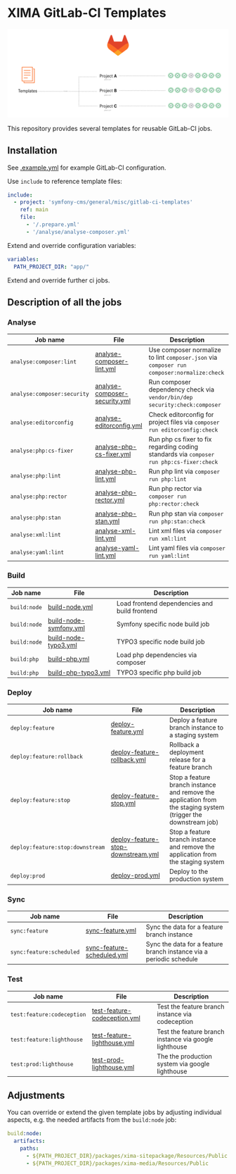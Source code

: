 # XIMA GitLab-CI Templates

![GitLab-CI Templates](.doc/gitlab-ci-templates.png)

This repository provides several templates for reusable GitLab-CI jobs. 

## Installation

See [.example.yml](.example.yml) for example GitLab-CI configuration.

Use `include` to reference template files:

```yaml
include:
  - project: 'symfony-cms/general/misc/gitlab-ci-templates'
    ref: main
    file:
      - '/.prepare.yml'
      - '/analyse/analyse-composer.yml'
```

Extend and override configuration variables:

```yaml
variables:
  PATH_PROJECT_DIR: "app/"
```

Extend and override further ci jobs.

## Description of all the jobs

### Analyse

| Job name                    | File                                                                     | Description                                                                                |
|-----------------------------|--------------------------------------------------------------------------|--------------------------------------------------------------------------------------------|
| `analyse:composer:lint`     | [analyse-composer-lint.yml](./analyse/analyse-composer-lint.yml)         | Use composer normalize to lint `composer.json` via `composer run composer:normalize:check` |
| `analyse:composer:security` | [analyse-composer-security.yml](./analyse/analyse-composer-security.yml) | Run composer dependency check via `vendor/bin/dep security:check:composer`                 |
| `analyse:editorconfig`      | [analyse-editorconfig.yml](./analyse/analyse-editorconfig.yml)           | Check editorconfig for project files via `composer run editorconfig:check`                 |
| `analyse:php:cs-fixer`      | [analyse-php-cs-fixer.yml](./analyse/analyse-php-cs-fixer.yml)           | Run php cs fixer to fix regarding coding standards via `composer run php:cs-fixer:check`   |
| `analyse:php:lint`          | [analyse-php-lint.yml](./analyse/analyse-php-lint.yml)                   | Run php lint via `composer run php:lint`                                                   |
| `analyse:php:rector`        | [analyse-php-rector.yml](./analyse/analyse-php-rector.yml)               | Run php rector via `composer run php:rector:check`                                         |
| `analyse:php:stan`          | [analyse-php-stan.yml](./analyse/analyse-php-stan.yml)                   | Run php stan via `composer run php:stan:check`                                             |
| `analyse:xml:lint`          | [analyse-xml-lint.yml](./analyse/analyse-xml-lint.yml)                   | Lint xml files via `composer run xml:lint`                                                 |
| `analyse:yaml:lint`         | [analyse-yaml-lint.yml](./analyse/analyse-yaml-lint.yml)                 | Lint yaml files via `composer run yaml:lint`                                               |


### Build

| Job name     | File                                                     | Description                                    |
|--------------|----------------------------------------------------------|------------------------------------------------|
| `build:node` | [build-node.yml](./build/build-node.yml)                 | Load frontend dependencies and build frontend  |
| `build:node` | [build-node-symfony.yml](./build/build-node-symfony.yml) | Symfony specific node build job                |
| `build:node` | [build-node-typo3.yml](./build/build-node-typo3.yml)     | TYPO3 specific node build job                  |
| `build:php`  | [build-php.yml](./build/build-php.yml)                   | Load php dependencies via composer             |
| `build:php`  | [build-php-typo3.yml](./build/build-php-typo3.yml)       | TYPO3 specific php build job                   |

### Deploy

| Job name                         | File                                                                              | Description                                                                                                    |
|----------------------------------|-----------------------------------------------------------------------------------|----------------------------------------------------------------------------------------------------------------|
| `deploy:feature`                 | [deploy-feature.yml](./deploy/deploy-feature.yml)                                 | Deploy a feature branch instance to a staging system                                                           |
| `deploy:feature:rollback`        | [deploy-feature-rollback.yml](./deploy/deploy-feature-rollback.yml)               | Rollback a deployment release for a feature branch                                                             |
| `deploy:feature:stop`            | [deploy-feature-stop.yml](./deploy/deploy-feature-stop.yml)                       | Stop a feature branch instance and remove the application from the staging system (trigger the downstream job) |
| `deploy:feature:stop:downstream` | [deploy-feature-stop-downstream.yml](./deploy/deploy-feature-stop-downstream.yml) | Stop a feature branch instance and remove the application from the staging system                              |
| `deploy:prod`                    | [deploy-prod.yml](./deploy/deploy-prod.yml)                                       | Deploy to the production system                                                                                |

### Sync

| Job name                 | File                                                            | Description                                                         |
|--------------------------|-----------------------------------------------------------------|---------------------------------------------------------------------|
| `sync:feature`           | [sync-feature.yml](./sync/sync-feature.yml)                     | Sync the data for a feature branch instance                         |
| `sync:feature:scheduled` | [sync-feature-scheduled.yml](./sync/sync-feature-scheduled.yml) | Sync the data for a feature branch instance via a periodic schedule |

### Test

| Job name                   | File                                                                | Description                                            |
|----------------------------|---------------------------------------------------------------------|--------------------------------------------------------|
| `test:feature:codeception` | [test-feature-codeception.yml](./test/test-feature-codeception.yml) | Test the feature branch instance via codeception       |
| `test:feature:lighthouse`  | [test-feature-lighthouse.yml](./test/test-feature-lighthouse.yml)   | Test the feature branch instance via google lighthouse |
| `test:prod:lighthouse`     | [test-prod-lighthouse.yml](./test/test-prod-lighthouse.yml)         | The the production system via google lighthouse        |

## Adjustments

You can override or extend the given template jobs by adjusting individual aspects, e.g. the needed artifacts from the `build:node` job:

```yaml
build:node:
  artifacts:
    paths:
      - ${PATH_PROJECT_DIR}/packages/xima-sitepackage/Resources/Public
      - ${PATH_PROJECT_DIR}/packages/xima-media/Resources/Public
```